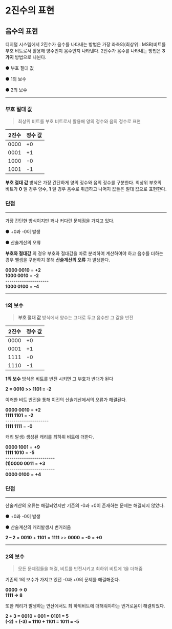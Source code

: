 2진수의 표현
============

음수의 표현
-----------

디지털 시스템에서 2진수가 음수를 나타내는 방법은 가장 좌측의(최상위 : MSB)비트를 부호 비트로서 활용해 양수인지 음수인지 나타낸다. 2진수가 음수를 나타내는 방법은 **3가지** 방법으로 나뉜다.

● 부호 절대 값

● 1의 보수

● 2의 보수

---

### 부호 절대 값

> 최상위 비트를 부호 비트로서 활용해 양의 정수와 음의 정수로 표현

| 2진수 | 정수 값 |
|-------|---------|
| 0000  | +0      |
| 0001  | +1      |
| 1000  | -0      |
| 1001  | -1      |

**부호 절대 값** 방식은 가장 간단하게 양의 정수와 음의 정수를 구분한다. 최상위 부호의 비트가 **0** 일 경우 양수, **1** 일 경우 음수로 취급하고 나머지 값들은 절대 값으로 표현한다.

### 단점

---

가장 간단한 방식이지만 꽤나 커다란 문제점을 가지고 있다.

● +0과 -0이 발생

● 산술계산의 오류

**부호와 절대값** 의 경우 부호와 절대값을 따로 분리하여 계산하여야 하고 음수를 더하는 경우 뺄셈을 구현하지 못해 **산술계산의 오류** 가 발생한다.

**0000 0010** = **+2**  
 **1000 0010** = **-2**  
\---------------------  
 **1000 0100** = **-4**

---

### 1의 보수

> **부호 절대 값** 방식에서 양수는 그대로 두고 음수만 그 값을 반전

| 2진수 | 정수 값 |
|-------|---------|
| 0000  | +0      |
| 0001  | +1      |
| 1111  | -0      |
| 1110  | -1      |

**1의 보수** 방식은 비트를 반전 시키면 그 부호가 반대가 된다

**2 = 0010 >> 1101 = -2**

이러한 비트 반전을 통해 이전의 산술계산에서의 오류가 해결된다.

**0000 0010** = **+2**  
 **1111 1101** = **-2**  
\---------------------  
 **1111 1111** = **-0**

캐리 발생) 생성된 캐리를 최하위 비트에 더한다.

**0000 1001** = **+9**  
 **1111 1010** = **-5**  
 \------------------------  
 **(1)0000 0011** = **+3**  
 \------------------------  
 **0000 0100** = **+4**

### 단점

---

산술계산의 오류는 해결되었지만 기존의 -0과 +0이 존재하는 문제는 해결되지 않았다.

● +0과 -0이 발생

● 산술계산의 캐리발생시 번거러움

**2 – 2** = **0010** + **1101** = **1111** >> **0000** = **-0** = **+0**

---

### 2의 보수

> 모든 문제점들을 해결, 비트를 반전시키고 최하위 비트에 1을 더해줌

기존의 1의 보수가 가지고 있던 -0과 +0의 문제를 해결해준다.

**0000 -> 0**  
**1111 -> 8**

또한 캐리가 발생하는 연산에서도 최 하위비트에 더해줘야하는 번거로움이 해결되었다.

**2 + 3 = 0010 + 001 = 0101 = 5**  
**(-2) + (-3) = 1110 + 1101 = 1011 = -5**
